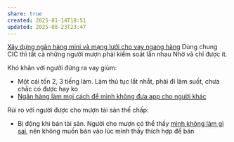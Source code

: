 ```yaml
---
share: true
created: 2025-01-14T18:51
updated: 2025-08-23T23:47
---
```

[Xây dựng ngân hàng mini và mạng lưới cho vay ngang hàng](./Qu%E1%BB%B9/X%C3%A2y%20d%E1%BB%B1ng%20ng%C3%A2n%20h%C3%A0ng%20mini%20v%C3%A0%20m%E1%BA%A1ng%20l%C6%B0%E1%BB%9Bi%20cho%20vay%20ngang%20h%C3%A0ng.md)
Dùng chung CIC thì tất cả những người mượn phải kiểm soát lẫn nhau
Nhờ vả chỉ được ít. 

Khó khăn với người đứng ra vay giùm:
- Một cái tốn 2, 3 tiếng làm. Làm thủ tục lắt nhắt, phải đi làm suốt, chưa chắc có được hay ko
- [Ngân hàng làm mọi cách để mình không đưa app cho người khác](../../../%F0%9F%93%9CT%C3%A0i%20nguy%C3%AAn/T%C3%ACnh%20h%C3%ACnh%20%E1%BB%9F%20Vi%E1%BB%87t%20Nam/L%C4%A9nh%20v%E1%BB%B1c%20c%E1%BB%A5%20th%E1%BB%83/T%E1%BB%95%20ch%E1%BB%A9c%20t%C3%ADn%20d%E1%BB%A5ng/Ng%C3%A2n%20h%C3%A0ng/Ng%C3%A2n%20h%C3%A0ng%20l%C3%A0m%20m%E1%BB%8Di%20c%C3%A1ch%20%C4%91%E1%BB%83%20m%C3%ACnh%20kh%C3%B4ng%20%C4%91%C6%B0a%20app%20cho%20ng%C6%B0%E1%BB%9Di%20kh%C3%A1c.md)

Rủi ro với người được cho mượn tài sản thế chấp:
- Bị động khi bán tài sản. Người cho mượn có thể thấy [mình không làm gì sai](../../../%E2%9A%A1Hi%E1%BB%83u%20bi%E1%BA%BFt%20s%C3%A2u/Ki%E1%BA%BFm%20ti%E1%BB%81n/T%E1%BB%B1%20%C4%91%E1%BA%A7u%20t%C6%B0/L%C4%A9nh%20v%E1%BB%B1c%20kh%C3%A1c/Khi%20ch%E1%BB%A7%20th%E1%BB%83%20%C4%91%E1%BB%A9ng%20vay%20v%C3%A0%20ch%E1%BB%A7%20t%C3%A0i%20s%E1%BA%A3n%20%C4%91%E1%BA%A3m%20b%E1%BA%A3o%20l%C3%A0%20kh%C3%A1c%20nhau,%20th%C3%AC%20khi%20c%C3%B3%20tr%E1%BB%A5c%20tr%E1%BA%B7c%20g%C3%AC%20s%E1%BA%BD%20c%C3%B3%20ng%C6%B0%E1%BB%9Di%20th%E1%BA%A5y%20m%C3%ACnh%20kh%C3%B4ng%20c%C3%B3%20l%C3%A0m%20g%C3%AC%20sai.md), nên không muốn bán vào lúc mình thấy thích hợp để bán
